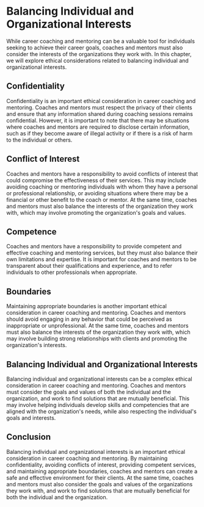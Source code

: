 Balancing Individual and Organizational Interests
=====================================================================================================================

While career coaching and mentoring can be a valuable tool for individuals seeking to achieve their career goals, coaches and mentors must also consider the interests of the organizations they work with. In this chapter, we will explore ethical considerations related to balancing individual and organizational interests.

Confidentiality
---------------

Confidentiality is an important ethical consideration in career coaching and mentoring. Coaches and mentors must respect the privacy of their clients and ensure that any information shared during coaching sessions remains confidential. However, it is important to note that there may be situations where coaches and mentors are required to disclose certain information, such as if they become aware of illegal activity or if there is a risk of harm to the individual or others.

Conflict of Interest
--------------------

Coaches and mentors have a responsibility to avoid conflicts of interest that could compromise the effectiveness of their services. This may include avoiding coaching or mentoring individuals with whom they have a personal or professional relationship, or avoiding situations where there may be a financial or other benefit to the coach or mentor. At the same time, coaches and mentors must also balance the interests of the organization they work with, which may involve promoting the organization's goals and values.

Competence
----------

Coaches and mentors have a responsibility to provide competent and effective coaching and mentoring services, but they must also balance their own limitations and expertise. It is important for coaches and mentors to be transparent about their qualifications and experience, and to refer individuals to other professionals when appropriate.

Boundaries
----------

Maintaining appropriate boundaries is another important ethical consideration in career coaching and mentoring. Coaches and mentors should avoid engaging in any behavior that could be perceived as inappropriate or unprofessional. At the same time, coaches and mentors must also balance the interests of the organization they work with, which may involve building strong relationships with clients and promoting the organization's interests.

Balancing Individual and Organizational Interests
-------------------------------------------------

Balancing individual and organizational interests can be a complex ethical consideration in career coaching and mentoring. Coaches and mentors must consider the goals and values of both the individual and the organization, and work to find solutions that are mutually beneficial. This may involve helping individuals develop skills and competencies that are aligned with the organization's needs, while also respecting the individual's goals and interests.

Conclusion
----------

Balancing individual and organizational interests is an important ethical consideration in career coaching and mentoring. By maintaining confidentiality, avoiding conflicts of interest, providing competent services, and maintaining appropriate boundaries, coaches and mentors can create a safe and effective environment for their clients. At the same time, coaches and mentors must also consider the goals and values of the organizations they work with, and work to find solutions that are mutually beneficial for both the individual and the organization.
